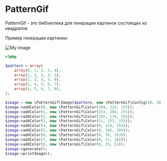PatternGif
========

PatternGif - это библиотека для генерации картинок состоящих из квадратов

Пример генерации картинки:

![My image](http://cs14107.vk.me/c614721/v614721749/771c/A52D_c0tkTc.jpg)

```php
<?php

$pattern = array(
    array(0, 1, 2, 3, 4),
    array(1, 2, 3, 4, 5),
    array(2, 3, 4, 5, 6),
    array(3, 4, 5, 6, 7),
    array(4, 5, 6, 7, 8),
);

$image = new \PatternGif\Image($pattern, new \PatternGif\Config(30, 30, 1));
$image->addColor(0, new \PatternGif\Color(204, 229, 255));
$image->addColor(1, new \PatternGif\Color(153, 204, 255));
$image->addColor(2, new \PatternGif\Color(102, 178, 255));
$image->addColor(3, new \PatternGif\Color(51, 153, 255));
$image->addColor(4, new \PatternGif\Color(0, 128, 255));
$image->addColor(5, new \PatternGif\Color(0, 102, 204));
$image->addColor(6, new \PatternGif\Color(0, 76, 153));
$image->addColor(7, new \PatternGif\Color(0, 51, 102));
$image->addColor(8, new \PatternGif\Color(0, 25, 51));
$image->generate();
$image->printImage();
```

